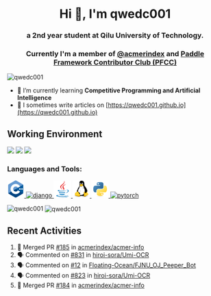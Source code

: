 <h1 align="center">Hi 👋, I'm qwedc001</h1>
<h3 align="center">a 2nd year student at Qilu University of Technology.</h3>
<h3 align="center">Currently I'm a member of <a href="https://github.com/acmerindex">@acmerindex</a> and <a href="https://github.com/PaddlePaddle/community/tree/master/pfcc">Paddle Framework Contributor Club (PFCC)</a></h3>

<p align="left"> <img src="https://komarev.com/ghpvc/?username=qwedc001&label=Profile%20views&color=0e75b6&style=flat" alt="qwedc001" /> </p>

- 🌱 I’m currently learning **Competitive Programming and Artificial Intelligence**
- 📝 I sometimes write articles on [https://qwedc001.github.io](https://qwedc001.github.io)

## Working Environment

![](https://img.shields.io/badge/Core_i9_13900HX-000?logo=intel&logoColor=fff) ![](https://img.shields.io/badge/RTX_4070_Laptop-000?logo=nvidia) ![](https://img.shields.io/badge/Windows_11_x64-0078D4?logo=windows11&logoColor=fff)

<h3 align="left">Languages and Tools:</h3>
<p align="left"> <a href="https://www.w3schools.com/cpp/" target="_blank" rel="noreferrer"> <img src="https://raw.githubusercontent.com/devicons/devicon/master/icons/cplusplus/cplusplus-original.svg" alt="cplusplus" width="40" height="40"/> </a> <a href="https://www.djangoproject.com/" target="_blank" rel="noreferrer"> <img src="https://cdn.worldvectorlogo.com/logos/django.svg" alt="django" width="40" height="40"/> </a> <a href="https://www.java.com" target="_blank" rel="noreferrer"> <img src="https://raw.githubusercontent.com/devicons/devicon/master/icons/java/java-original.svg" alt="java" width="40" height="40"/> </a> <a href="https://www.linux.org/" target="_blank" rel="noreferrer"> <img src="https://raw.githubusercontent.com/devicons/devicon/master/icons/linux/linux-original.svg" alt="linux" width="40" height="40"/> </a> <a href="https://www.python.org" target="_blank" rel="noreferrer"> <img src="https://raw.githubusercontent.com/devicons/devicon/master/icons/python/python-original.svg" alt="python" width="40" height="40"/> </a> <a href="https://pytorch.org/" target="_blank" rel="noreferrer"> <img src="https://www.vectorlogo.zone/logos/pytorch/pytorch-icon.svg" alt="pytorch" width="40" height="40"/> </a> </p>

<p><img align="left" src="https://readme-stats-eta-flame.vercel.app/api/top-langs?username=qwedc001&show_icons=true&locale=en&layout=compact&exclude_repo=qwedc001.github.io,readme-stats,stats-cards" alt="qwedc001" /></p>

<p> <img align="center" src="https://readme-stats-eta-flame.vercel.app/api?username=qwedc001&show_icons=true&locale=en&exclude_repo=qwedc001.github.io" alt="qwedc001" /></p>

## Recent Activities
<!--START_SECTION:activity-->
1. 🎉 Merged PR [#185](https://github.com/acmerindex/acmer-info/pull/185) in [acmerindex/acmer-info](https://github.com/acmerindex/acmer-info)
2. 🗣 Commented on [#831](https://github.com/hiroi-sora/Umi-OCR/issues/831#issuecomment-2765167079) in [hiroi-sora/Umi-OCR](https://github.com/hiroi-sora/Umi-OCR)
3. 🗣 Commented on [#12](https://github.com/Floating-Ocean/FJNU_OJ_Peeper_Bot/pull/12#issuecomment-2753200105) in [Floating-Ocean/FJNU_OJ_Peeper_Bot](https://github.com/Floating-Ocean/FJNU_OJ_Peeper_Bot)
4. 🗣 Commented on [#823](https://github.com/hiroi-sora/Umi-OCR/issues/823#issuecomment-2753198992) in [hiroi-sora/Umi-OCR](https://github.com/hiroi-sora/Umi-OCR)
5. 🎉 Merged PR [#184](https://github.com/acmerindex/acmer-info/pull/184) in [acmerindex/acmer-info](https://github.com/acmerindex/acmer-info)
<!--END_SECTION:activity-->
